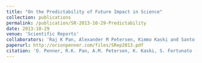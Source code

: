 ```yaml
---
title: "On the Predictability of Future Impact in Science"
collection: publications
permalink: /publication/SR-2013-10-29-Predictability
date: 2013-10-29
venue: 'Scientific Reports'
collaborators: 'Raj K Pan, Alexander M Petersen, Kimmo Kaski and Santo Fortunato'
paperurl: http://orionpenner.com/files/SRep2013.pdf
citation: 'O. Penner, R.K. Pan, A.M. Petersen, K. Kaski, S. Fortunato (2013) &quot;On the Predictability of Future Impact in Science&quot; <i>Scientific Reports</i>. 3'
---
```

